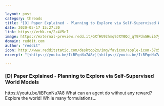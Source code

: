```yaml
---

layout: post
category: threads
title: "[D] Paper Explained - Planning to Explore via Self-Supervised World Models"
date: 2020-05-17 15:27:30
link: https://vrhk.co/2z4V5cI
image: https://external-preview.redd.it/GXfHU92hmq9JXY0Qd_qT9PdnGHui57yra9KWihMoWos.jpg?width=480&height=251.308900524&auto=webp&crop=480:251.308900524,smart&s=2750c3b2f9e12950bbf5fc8daf0ae07062ab158f
domain: reddit.com
author: "reddit"
icon: http://www.redditstatic.com/desktop2x/img/favicon/apple-icon-57x57.png
excerpt: "[<https://youtu.be/IiBFqnNu7A8>](<https://youtu.be/IiBFqnNu7A8>) What can an agent do without any reward? Explore the world! While many formulations..."

---
```


### [D] Paper Explained - Planning to Explore via Self-Supervised World Models

[<https://youtu.be/IiBFqnNu7A8>](<https://youtu.be/IiBFqnNu7A8>) What can an agent do without any reward? Explore the world! While many formulations...